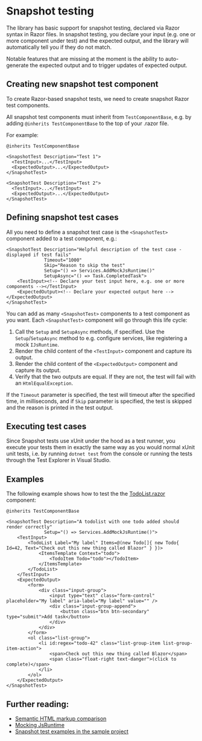 # Snapshot testing

The library has basic support for snapshot testing, declared via Razor syntax in Razor files. In snapshot testing, you declare your input (e.g. one or more component under test) and the expected output, and the library will automatically tell you if they do not match.

Notable features that are missing at the moment is the ability to auto-generate the expected output and to trigger updates of expected output.

## Creating new snapshot test component

To create Razor-based snapshot tests, we need to create snapshot Razor test components.

All snapshot test components must inherit from `TestComponentBase`, e.g. by adding `@inherits TestComponentBase` to the top of your .razor file.

For example:

```cshtml
@inherits TestComponentBase

<SnapshotTest Description="Test 1">
  <TestInput>...</TestInput>
  <ExpectedOutput>...</ExpectedOutput>
</SnapshotTest>

<SnapshotTest Description="Test 2">
  <TestInput>...</TestInput>
  <ExpectedOutput>...</ExpectedOutput>
</SnapshotTest>
```

## Defining snapshot test cases

All you need to define a snapshot test case is the `<SnapshotTest>` component added to a test component, e.g.:

```cshtml
<SnapshotTest Description="Helpful description of the test case - displayed if test fails"
              Timeout="1000"
              Skip="Reason to skip the test"
              Setup="() => Services.AddMockJsRuntime()"
              SetupAsync="() => Task.CompletedTask">
    <TestInput><!-- Declare your test input here, e.g. one or more components --></TestInput>
    <ExpectedOutput><!-- Declare your expected output here --></ExpectedOutput>
</SnapshotTest>
```

You can add as many `<SnapshotTest>` components to a test component as you want. Each `<SnapshotTest>` component will go through this life cycle:

1. Call the `Setup` and `SetupAsync` methods, if specified. Use the `Setup`/`SetupAsync` method to e.g. configure services, like registering a mock `IJsRuntime`.
2. Render the child content of the `<TestInput>` component and capture its output.
3. Render the child content of the `<ExpectedOutput>` component and capture its output.
4. Verify that the two outputs are equal. If they are not, the test will fail with an `HtmlEqualException`.

If the `Timeout` parameter is specified, the test will timeout after the specified time, in milliseconds, and if `Skip` parameter is specified, the test is skipped and the reason is printed in the test output.

## Executing test cases

Since Snapshot tests use xUnit under the hood as a test runner, you execute your tests them in exactly the same way as you would normal xUnit unit tests, i.e. by running `dotnet test` from the console or running the tests through the Test Explorer in Visual Studio.

## Examples

The following example shows how to test the the [TodoList.razor](https://github.com/egil/bunit/blob/master/sample/src/Components/TodoList.razor) component:

```cshtml
@inherits TestComponentBase

<SnapshotTest Description="A todolist with one todo added should render correctly"
              Setup="() => Services.AddMockJsRuntime()">
    <TestInput>
        <TodoList Label="My label" Items=@(new Todo[]{ new Todo{ Id=42, Text="Check out this new thing called Blazor" } })>
            <ItemsTemplate Context="todo">
                <TodoItem Todo="todo"></TodoItem>
            </ItemsTemplate>
        </TodoList>
    </TestInput>
    <ExpectedOutput>
        <form>
            <div class="input-group">
                <input type="text" class="form-control" placeholder="My label" aria-label="My label" value="" />
                <div class="input-group-append">
                    <button class="btn btn-secondary" type="submit">Add task</button>
                </div>
            </div>
        </form>
        <ol class="list-group">
            <li id:regex="todo-42" class="list-group-item list-group-item-action">
                <span>Check out this new thing called Blazor</span>
                <span class="float-right text-danger">(click to complete)</span>
            </li>
        </ol>
    </ExpectedOutput>
</SnapshotTest>
```

## Further reading:

- [Semantic HTML markup comparison](/docs/semantic-html-markup-comparison.html)
- [Mocking JsRuntime](/docs/mocking-jsruntime.html)
- [Snapshot test examples in the sample project](https://github.com/egil/bunit/tree/master/sample/tests/SnapshotTests)
